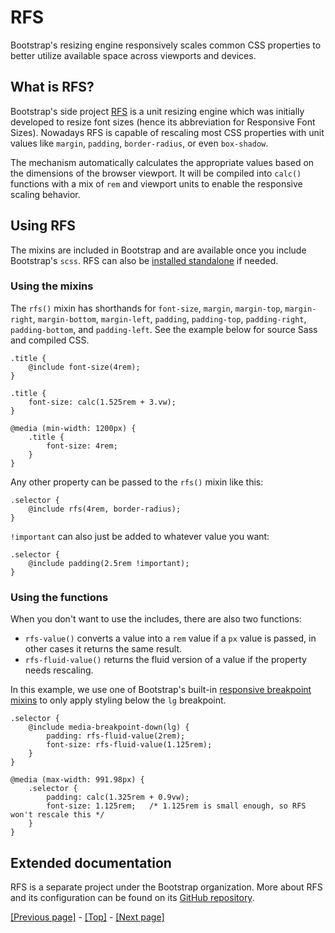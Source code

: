 # RFS

Bootstrap's resizing engine responsively scales common CSS properties to better utilize available space across viewports and devices.

## What is RFS?

Bootstrap's side project [RFS](https://github.com/twbs/rfs/tree/v9.0.3) is a unit resizing engine which was initially developed to resize font sizes (hence its abbreviation for Responsive Font Sizes). Nowadays RFS is capable of rescaling most CSS properties with unit values like `margin`, `padding`, `border-radius`, or even `box-shadow`.

The mechanism automatically calculates the appropriate values based on the dimensions of the browser viewport. It will be compiled into `calc()` functions with a mix of `rem` and viewport units to enable the responsive scaling behavior.

## Using RFS

The mixins are included in Bootstrap and are available once you include Bootstrap's `scss`. RFS can also be [installed standalone](https://github.com/twbs/rfs/tree/v9.0.3) if needed.

### Using the mixins

The `rfs()` mixin has shorthands for `font-size`, `margin`, `margin-top`, `margin-right`, `margin-bottom`, `margin-left`, `padding`, `padding-top`, `padding-right`, `padding-bottom`, and `padding-left`. See the example below for source Sass and compiled CSS.
```
.title {
    @include font-size(4rem);
}
```
```
.title {
    font-size: calc(1.525rem + 3.vw);
}

@media (min-width: 1200px) {
    .title {
        font-size: 4rem;
    }
}
```
Any other property can be passed to the `rfs()` mixin like this:
```
.selector {
    @include rfs(4rem, border-radius);
}
```
`!important` can also just be added to whatever value you want:
```
.selector {
    @include padding(2.5rem !important);
}
```

### Using the functions

When you don't want to use the includes, there are also two functions:

* `rfs-value()` converts a value into a `rem` value if a `px` value is passed, in other cases it returns the same result.
* `rfs-fluid-value()` returns the fluid version of a value if the property needs rescaling.

In this example, we use one of Bootstrap's built-in [responsive breakpoint mixins]() to only apply styling below the `lg` breakpoint.
<!-- when you reconfigure your `Layout` folder, need a link to the `Breakpoints` folder within -->
```
.selector {
    @include media-breakpoint-down(lg) {
        padding: rfs-fluid-value(2rem);
        font-size: rfs-fluid-value(1.125rem);
    }
}
```
```
@media (max-width: 991.98px) {
    .selector {
        padding: calc(1.325rem + 0.9vw);
        font-size: 1.125rem;   /* 1.125rem is small enough, so RFS won't rescale this */
    }
}
```

## Extended documentation

RFS is a separate project under the Bootstrap organization. More about RFS and its configuration can be found on its [GitHub repository](https://github.com/twbs/rfs/tree/v9.0.3).

[[Previous page]](https://github.com/AndrewSRea/My_Learning_Port/tree/main/Bootstrap/Getting_Started/Accessibility#accessibility) - [[Top]](https://github.com/AndrewSRea/My_Learning_Port/tree/main/Bootstrap/Getting_Started/Accessibility#accessibility) - [[Next page]]()